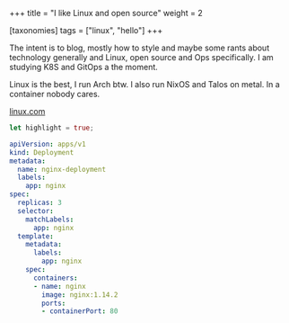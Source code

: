 +++
title = "I like Linux and open source"
weight = 2

[taxonomies]
tags = ["linux", "hello"]
+++

The intent is to blog, mostly how to style and maybe some rants about technology generally and Linux, open source and Ops specifically. 
I am studying K8S and GitOps a the moment. 

Linux is the best, I run Arch btw. I also run NixOS and Talos on metal. In a container nobody cares.


[linux.com](https://www.linux.com/)

```rs
let highlight = true;
```

```yaml
apiVersion: apps/v1
kind: Deployment
metadata:
  name: nginx-deployment
  labels:
    app: nginx
spec:
  replicas: 3
  selector:
    matchLabels:
      app: nginx
  template:
    metadata:
      labels:
        app: nginx
    spec:
      containers:
      - name: nginx
        image: nginx:1.14.2
        ports:
        - containerPort: 80

```





